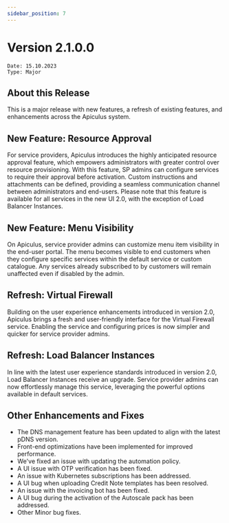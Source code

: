 ```yaml
---
sidebar_position: 7
---
```

# Version 2.1.0.0
```
Date: 15.10.2023
Type: Major
```

## About this Release

This is a major release with new features, a refresh of existing features, and enhancements across the Apiculus system.

## New Feature: Resource Approval

For service providers, Apiculus introduces the highly anticipated resource approval feature, which empowers administrators with greater control over resource provisioning. With this feature, SP admins can configure services to require their approval before activation. Custom instructions and attachments can be defined, providing a seamless communication channel between administrators and end-users. Please note that this feature is available for all services in the new UI 2.0, with the exception of Load Balancer Instances.

## New Feature: Menu Visibility

On Apiculus, service provider admins can customize menu item visibility in the end-user portal. The menu becomes visible to end customers when they configure specific services within the default service or custom catalogue. Any services already subscribed to by customers will remain unaffected even if disabled by the admin.

## Refresh: Virtual Firewall

Building on the user experience enhancements introduced in version 2.0, Apiculus brings a fresh and user-friendly interface for the Virtual Firewall service. Enabling the service and configuring prices is now simpler and quicker for service provider admins.

## Refresh: Load Balancer Instances

In line with the latest user experience standards introduced in version 2.0, Load Balancer Instances receive an upgrade. Service provider admins can now effortlessly manage this service, leveraging the powerful options available in default services.

## Other Enhancements and Fixes

- The DNS management feature has been updated to align with the latest pDNS version.
- Front-end optimizations have been implemented for improved performance.
- We've fixed an issue with updating the automation policy.
- A UI issue with OTP verification has been fixed.
- An issue with Kubernetes subscriptions has been addressed.
- A UI bug when uploading Credit Note templates has been resolved.
- An issue with the invoicing bot has been fixed.
- A UI bug during the activation of the Autoscale pack has been addressed.
- Other Minor bug fixes.



